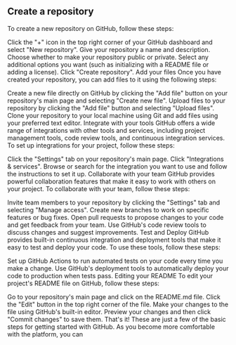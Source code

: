 ## Create a repository
To create a new repository on GitHub, follow these steps:

Click the "+" icon in the top right corner of your GitHub dashboard and select "New repository".
Give your repository a name and description.
Choose whether to make your repository public or private.
Select any additional options you want (such as initializing with a README file or adding a license).
Click "Create repository".
Add your files
Once you have created your repository, you can add files to it using the following steps:

Create a new file directly on GitHub by clicking the "Add file" button on your repository's main page and selecting "Create new file".
Upload files to your repository by clicking the "Add file" button and selecting "Upload files".
Clone your repository to your local machine using Git and add files using your preferred text editor.
Integrate with your tools
GitHub offers a wide range of integrations with other tools and services, including project management tools, code review tools, and continuous integration services. To set up integrations for your project, follow these steps:

Click the "Settings" tab on your repository's main page.
Click "Integrations & services".
Browse or search for the integration you want to use and follow the instructions to set it up.
Collaborate with your team
GitHub provides powerful collaboration features that make it easy to work with others on your project. To collaborate with your team, follow these steps:

Invite team members to your repository by clicking the "Settings" tab and selecting "Manage access".
Create new branches to work on specific features or bug fixes.
Open pull requests to propose changes to your code and get feedback from your team.
Use GitHub's code review tools to discuss changes and suggest improvements.
Test and Deploy
GitHub provides built-in continuous integration and deployment tools that make it easy to test and deploy your code. To use these tools, follow these steps:

Set up GitHub Actions to run automated tests on your code every time you make a change.
Use GitHub's deployment tools to automatically deploy your code to production when tests pass.
Editing your README
To edit your project's README file on GitHub, follow these steps:

Go to your repository's main page and click on the README.md file.
Click the "Edit" button in the top right corner of the file.
Make your changes to the file using GitHub's built-in editor.
Preview your changes and then click "Commit changes" to save them.
That's it! These are just a few of the basic steps for getting started with GitHub. As you become more comfortable with the platform, you can
